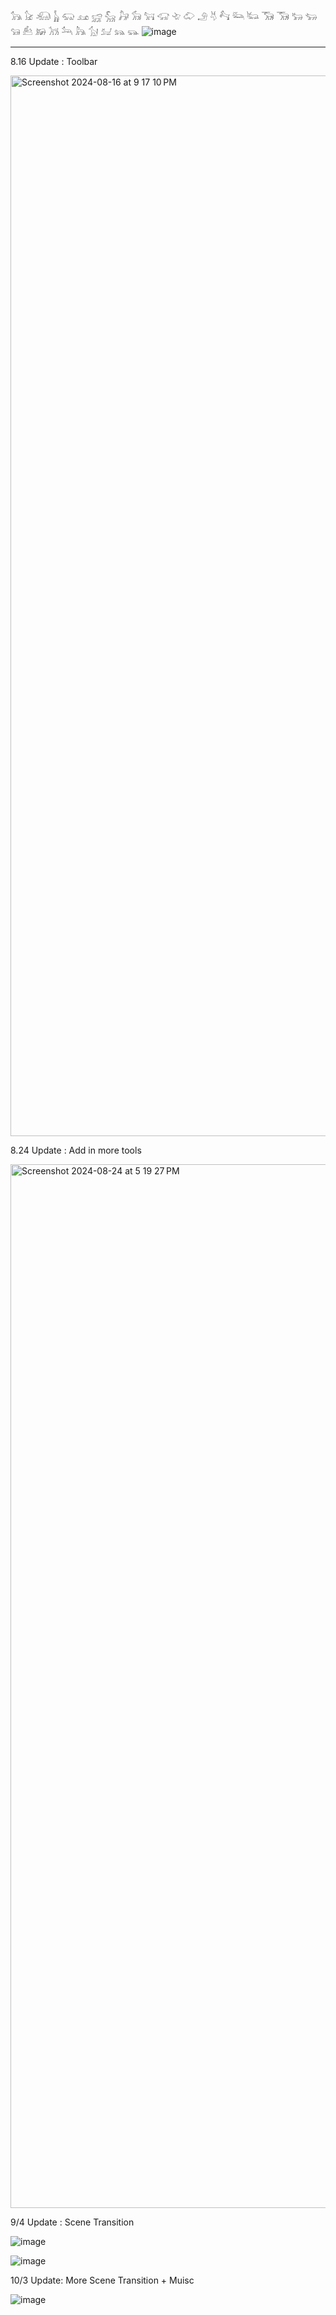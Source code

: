 𓃥 𓃠 𓃰 𓃱 𓃯 𓃭 𓃸 𓃵 𓃗 𓃘 𓃙 𓃟 𓄀 𓄁 𓄂 𓄃 𓃚 𓃛 𓃜 𓃝 𓃞 𓃒 𓃓 𓃔 𓃕 𓃖 𓃡 𓃢 𓃦 𓃩 𓃫 𓃬 𓃮
![image](https://github.com/user-attachments/assets/9d331d95-7cf2-4ab7-a0b5-d2e5296e3757)

----

8.16 Update : Toolbar 

<img width="1697" alt="Screenshot 2024-08-16 at 9 17 10 PM" src="https://github.com/user-attachments/assets/c8237641-3919-4f89-ad08-30704a5a1d90">



8.24 Update : Add in more tools


<img width="1670" alt="Screenshot 2024-08-24 at 5 19 27 PM" src="https://github.com/user-attachments/assets/1a04bc41-f297-43be-a834-64c628ff9a85">

9/4 Update : Scene Transition

![image](https://github.com/user-attachments/assets/a5347601-fad9-4ffa-a889-de6367e27472)

![image](https://github.com/user-attachments/assets/ce196e50-7e91-44a1-b067-67870a8b518b)


10/3 Update: More Scene Transition + Muisc

![image](https://github.com/user-attachments/assets/0d803c59-4a8e-4cb7-a57c-74571d6b2b66)


